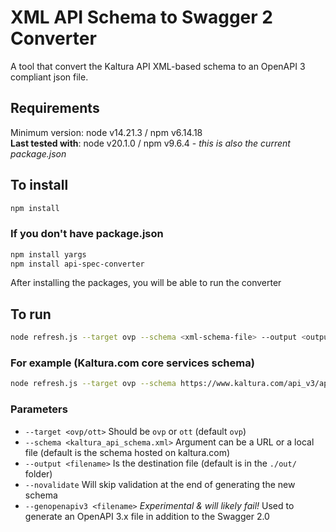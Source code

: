 # XML API Schema to Swagger 2 Converter

 A tool that convert the Kaltura API XML-based schema to an OpenAPI 3 compliant json file.

## Requirements

Minimum version: node v14.21.3 / npm v6.14.18  
**Last tested with**:  node v20.1.0 / npm v9.6.4 - *this is also the current package.json*

## To install

```bash
npm install
```

### If you don't have package.json

```bash
npm install yargs
npm install api-spec-converter
```

After installing the packages, you will be able to run the converter

## To run

```bash
node refresh.js --target ovp --schema <xml-schema-file> --output <output-file>
```

### For example (Kaltura.com core services schema)

```bash
node refresh.js --target ovp --schema https://www.kaltura.com/api_v3/api_schema.php --output ./out/ovp.swagger2.json --genopenapi3 ./out/ovp.openapi3x.json --novalidate
```

### Parameters

* `--target <ovp/ott>` Should be `ovp` or `ott` (default `ovp`)
* `--schema <kaltura_api_schema.xml>` Argument can be a URL or a local file (default is the schema hosted on kaltura.com)
* `--output <filename>` Is the destination file (default is in the `./out/` folder)
* `--novalidate` Will skip validation at the end of generating the new schema
* `--genopenapiv3 <filename>` *Experimental & will likely fail!* Used to generate an OpenAPI 3.x file in addition to the Swagger 2.0  
